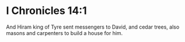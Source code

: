 # I Chronicles 14:1

And Hiram king of Tyre sent messengers to David, and cedar trees, also masons and carpenters to build a house for him.
